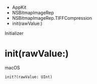 

- AppKit
- NSBitmapImageRep
- NSBitmapImageRep.TIFFCompression
-  init(rawValue:) 

Initializer

# init(rawValue:)

macOS

``` source
init?(rawValue: UInt)
```

